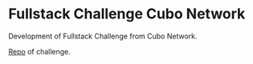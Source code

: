 # Fullstack Challenge Cubo Network

Development of Fullstack Challenge from Cubo Network.

[Repo](https://github.com/cubonetwork/fullstack-challenge) of challenge.